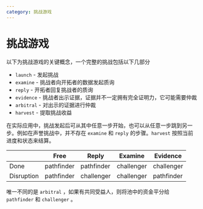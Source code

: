 ```yaml
---
category: 挑战游戏
---
```


# 挑战游戏

以下为挑战游戏的关键概念，一个完整的挑战包括以下几部分

- `launch` - 发起挑战
- `examine` - 挑战者向开拓者的数据发起质询
- `reply` - 开拓者回复挑战者的质询
- `evidence` - 挑战者出示证据，证据并不一定拥有完全证明力，它可能需要仲裁
- `arbitral` - 对出示的证据进行仲裁
- `harvest` - 提取挑战收益

在实际应用中，挑战发起后可从其中任意一步开始，也可以从任意一步跳到另一步。例如在声誉挑战中，并不存在 `examine` 和 `reply` 的步骤。`harvest` 按照当前进度和状态来结算。

|            | Free       | Reply      | Examine    | Evidence   |
| ---------- | ---------- | ---------- | ---------- | ---------- |
| Done       | pathfinder | pathfinder | challenger | challenger |
| Disruption | pathfinder | challenger | challenger | pathfinder |

唯一不同的是 `arbitral` ，如果有共同受益人，则将池中的资金平分给 `pathfinder` 和 `challenger` 。
